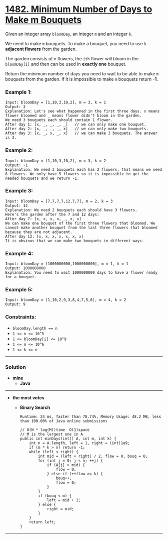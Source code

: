 # [1482. Minimum Number of Days to Make m Bouquets](https://leetcode.com/problems/minimum-number-of-days-to-make-m-bouquets/)

Given an integer array `bloomDay`, an integer `m` and an integer `k`.

We need to make `m` bouquets. To make a bouquet, you need to use `k` **adjacent flowers** from the garden.

The garden consists of `n` flowers, the `ith` flower will bloom in the `bloomDay[i]` and then can be used in **exactly one** bouquet.

Return the minimum number of days you need to wait to be able to make `m` bouquets from the garden. If it is impossible to make `m` bouquets return **-1**.

 

### Example 1:
```
Input: bloomDay = [1,10,3,10,2], m = 3, k = 1
Output: 3
Explanation: Let's see what happened in the first three days. x means flower bloomed and _ means flower didn't bloom in the garden.
We need 3 bouquets each should contain 1 flower.
After day 1: [x, _, _, _, _]   // we can only make one bouquet.
After day 2: [x, _, _, _, x]   // we can only make two bouquets.
After day 3: [x, _, x, _, x]   // we can make 3 bouquets. The answer is 3.
```

### Example 2:
```
Input: bloomDay = [1,10,3,10,2], m = 3, k = 2
Output: -1
Explanation: We need 3 bouquets each has 2 flowers, that means we need 6 flowers. We only have 5 flowers so it is impossible to get the needed bouquets and we return -1.
```

### Example 3:
```
Input: bloomDay = [7,7,7,7,12,7,7], m = 2, k = 3
Output: 12
Explanation: We need 2 bouquets each should have 3 flowers.
Here's the garden after the 7 and 12 days:
After day 7: [x, x, x, x, _, x, x]
We can make one bouquet of the first three flowers that bloomed. We cannot make another bouquet from the last three flowers that bloomed because they are not adjacent.
After day 12: [x, x, x, x, x, x, x]
It is obvious that we can make two bouquets in different ways.
```

### Example 4:
```
Input: bloomDay = [1000000000,1000000000], m = 1, k = 1
Output: 1000000000
Explanation: You need to wait 1000000000 days to have a flower ready for a bouquet.
```

### Example 5:
```
Input: bloomDay = [1,10,2,9,3,8,4,7,5,6], m = 4, k = 2
Output: 9
``` 

### Constraints:
* `bloomDay.length == n`
* `1 <= n <= 10^5`
* `1 <= bloomDay[i] <= 10^9`
* `1 <= m <= 10^6`
* `1 <= k <= n`

---


### Solution
* **mine**
  * **Java**
  
---


* **the most votes**
  * **Binary Search**
  
    `Runtime: 24 ms, faster than 78.74%, Memory Usage: 48.2 MB, less than 100.00% of Java online submissions`
    ```
    // O(N * log(M))time  O(1)space
    // M is the largest one in A
    public int minDays(int[] A, int m, int k) {
        int n = A.length, left = 1, right = (int)1e9;
        if (m * k > n) return -1;
        while (left < right) {
            int mid = (left + right) / 2, flow = 0, bouq = 0;
            for (int j = 0; j < n; ++j) {
                if (A[j] > mid) {
                    flow = 0;
                } else if (++flow >= k) {
                    bouq++;
                    flow = 0;
                }
            }
            if (bouq < m) {
                left = mid + 1;
            } else {
                right = mid;
            }
        }
        return left;
    }
    ```


----
